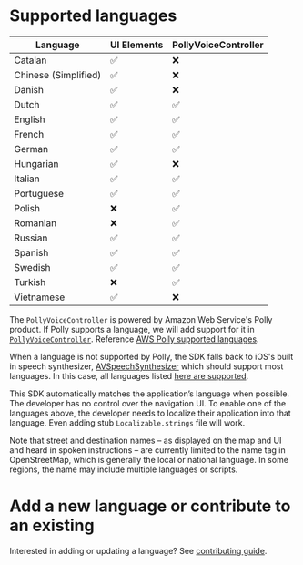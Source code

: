# Supported languages

| Language | UI Elements | PollyVoiceController |
|----------|-------------|----------------------|
| Catalan | ✅ | ❌ |
| Chinese (Simplified) | ✅ | ❌ |
| Danish | ✅ | ❌ |
| Dutch | ✅ | ✅ |
| English | ✅ | ✅ |
| French | ✅ | ✅ |
| German | ✅ | ✅ |
| Hungarian | ✅ | ❌ |
| Italian | ✅ | ✅ |
| Portuguese | ✅ | ✅ |
| Polish | ❌ | ✅ |
| Romanian | ❌ | ✅ |
| Russian | ✅ | ✅ |
| Spanish | ✅ | ✅ |
| Swedish | ✅ | ✅ |
| Turkish | ❌ | ✅ |
| Vietnamese | ✅ | ❌ |

The `PollyVoiceController` is powered by Amazon Web Service's Polly product. If Polly supports a language, we will add support for it in [`PollyVoiceController`](https://github.com/mapbox/mapbox-navigation-ios/blob/1d74296aa4c6adc779193fad07f0c97de2f79e90/MapboxNavigation/PollyVoiceController.swift#L99). Reference [AWS Polly supported languages](https://docs.aws.amazon.com/polly/latest/dg/SupportedLanguage.html).

When a language is not supported by Polly, the SDK falls back to iOS's built in speech synthesizer, [AVSpeechSynthesizer](https://developer.apple.com/documentation/avfoundation/avspeechsynthesizer) which should support most languages. In this case, all languages listed [here are supported](https://www.mapbox.com/api-documentation/#instructions-languages).

This SDK automatically matches the application’s language when possible. The developer has no control over the navigation UI. To enable one of the languages above, the developer needs to localize their application into that language. Even adding stub `Localizable.strings` file will work.

Note that street and destination names – as displayed on the map and UI and heard in spoken instructions – are currently limited to the name tag in OpenStreetMap, which is generally the local or national language. In some regions, the name may include multiple languages or scripts.

# Add a new language or contribute to an existing

Interested in adding or updating a language? See [contributing guide](./CONTRIBUTING.md#adding-or-updating-a-localization).
